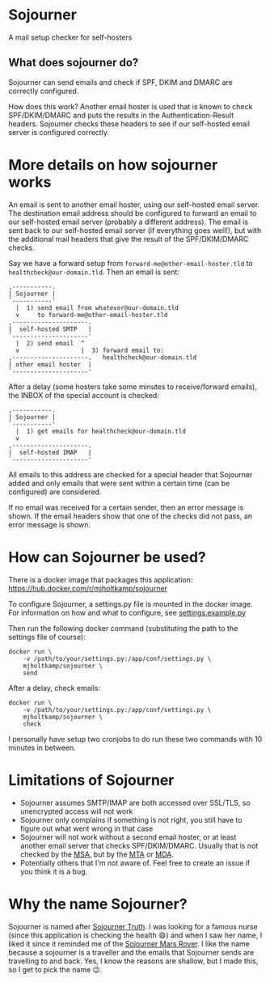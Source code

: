 # Sojourner

A mail setup checker for self-hosters

## What does sojourner do?

Sojourner can send emails and check if SPF, DKIM and DMARC are correctly configured.

How does this work? Another email hoster is used that
is known to check SPF/DKIM/DMARC and puts the results
in the Authentication-Result headers. Sojourner checks
these headers to see if our self-hosted email server
is configured correctly.

# More details on how sojourner works

An email is sent to another email hoster, using our 
self-hosted email server. The destination email address
should be configured to forward an email to our
self-hosted email server (probably a different address).
The email is sent back to our self-hosted email server
(if everything goes well!), but with the additional
mail headers that give the result of the SPF/DKIM/DMARC
checks.

Say we have a forward setup from `forward-me@other-email-hoster.tld`
to `healthcheck@our-domain.tld`. Then an email is sent:

    ,-----------.
    | Sojourner |
    `-----------'
      |  1) send email from whatever@our-domain.tld
      v     to forward-me@other-email-hoster.tld
    ,---------------------.
    |  self-hosted SMTP   |
    `---------------------'
      |  2) send email  ^
      v                 |  3) forward email to:
    ,---------------------.   healthcheck@our-domain.tld
    | other email hoster  |
    `---------------------'

After a delay (some hosters take some minutes to
receive/forward emails), the INBOX of the special
account is checked:

    ,-----------.
    | Sojourner |
    `-----------'
      |  1) get emails for healthcheck@our-domain.tld
      v
    ,---------------------.
    |  self-hosted IMAP   |
    `---------------------'

All emails to this address are checked for a special
header that Sojourner added and only emails that were
sent within a certain time (can be configured) are
considered.

If no email was received for a certain sender, then
an error message is shown. If the email headers show
that one of the checks did not pass, an error message
is shown.

# How can Sojourner be used?

There is a docker image that packages this application:
https://hub.docker.com/r/mjholtkamp/sojourner

To configure Sojourner, a settings.py file is mounted in
the docker image. For information on how and what to configure,
see [settings.example.py](conf/settings.example.py)

Then run the following docker command (substituting the path
to the settings file of course):

    docker run \
        -v /path/to/your/settings.py:/app/conf/settings.py \
        mjholtkamp/sojourner \
        send

After a delay, check emails:

    docker run \
        -v /path/to/your/settings.py:/app/conf/settings.py \
        mjholtkamp/sojourner \
        check

I personally have setup two cronjobs to do run these two commands with 10
minutes in between.

# Limitations of Sojourner

 * Sojourner assumes SMTP/IMAP are both accessed over SSL/TLS, so unencrypted access will not work
 * Sojourner only complains if something is not right, you still have to figure out what went wrong in that case
 * Sojourner will not work without a second email hoster, or at least another email server that checks SPF/DKIM/DMARC. Usually that is not checked by the [MSA](https://en.wikipedia.org/wiki/Message_submission_agent), but by the [MTA](https://en.wikipedia.org/wiki/Message_transfer_agent) or [MDA](https://en.wikipedia.org/wiki/Message_delivery_agent).
  * Potentially others that I'm not aware of. Feel free to create an issue if you think it is a bug.

# Why the name Sojourner?

Sojourner is named after [Sojourner Truth](https://en.wikipedia.org/wiki/Sojourner_Truth). I was looking for a famous nurse
(since this application is checking the health :smile:) and when I saw her name, I liked it since it reminded me of the
[Sojourner Mars Rover](https://en.wikipedia.org/wiki/Sojourner_(rover)). I like the name because a sojourner is a traveller
and the emails that Sojourner sends are travelling to and back. Yes, I know the reasons are shallow, but I made this, so I
get to pick the name :wink:.
